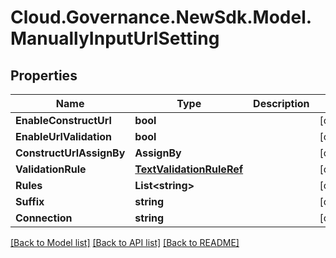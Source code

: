 # Cloud.Governance.NewSdk.Model.ManuallyInputUrlSetting
## Properties

Name | Type | Description | Notes
------------ | ------------- | ------------- | -------------
**EnableConstructUrl** | **bool** |  | [optional] 
**EnableUrlValidation** | **bool** |  | [optional] 
**ConstructUrlAssignBy** | **AssignBy** |  | [optional] 
**ValidationRule** | [**TextValidationRuleRef**](TextValidationRuleRef.md) |  | [optional] 
**Rules** | **List&lt;string&gt;** |  | [optional] 
**Suffix** | **string** |  | [optional] 
**Connection** | **string** |  | [optional] 

[[Back to Model list]](../README.md#documentation-for-models) [[Back to API list]](../README.md#documentation-for-api-endpoints) [[Back to README]](../README.md)

